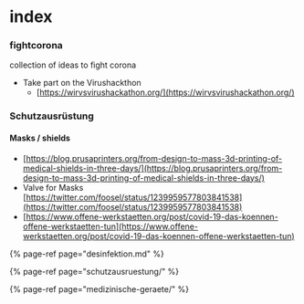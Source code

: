 # index

### fightcorona

collection of ideas to fight corona

* Take part on the Virushackthon
  * [https://wirvsvirushackathon.org/](https://wirvsvirushackathon.org/)

### Schutzausrüstung

#### Masks / shields

* [https://blog.prusaprinters.org/from-design-to-mass-3d-printing-of-medical-shields-in-three-days/](https://blog.prusaprinters.org/from-design-to-mass-3d-printing-of-medical-shields-in-three-days/)
* Valve for Masks [https://twitter.com/foosel/status/1239959577803841538](https://twitter.com/foosel/status/1239959577803841538)
* [https://www.offene-werkstaetten.org/post/covid-19-das-koennen-offene-werkstaetten-tun](https://www.offene-werkstaetten.org/post/covid-19-das-koennen-offene-werkstaetten-tun)

{% page-ref page="desinfektion.md" %}

{% page-ref page="schutzausruestung/" %}

{% page-ref page="medizinische-geraete/" %}



### 

